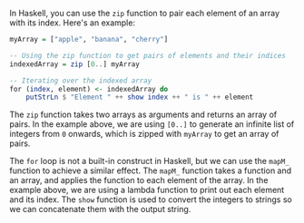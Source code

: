 In Haskell, you can use the `zip` function to pair each element of an array with its index. Here's an example:

```haskell
myArray = ["apple", "banana", "cherry"]

-- Using the zip function to get pairs of elements and their indices
indexedArray = zip [0..] myArray 

-- Iterating over the indexed array
for (index, element) <- indexedArray do
    putStrLn $ "Element " ++ show index ++ " is " ++ element
```

The `zip` function takes two arrays as arguments and returns an array of pairs. In the example above, we are using `[0..]` to generate an infinite list of integers from `0` onwards, which is zipped with `myArray` to get an array of pairs.

The `for` loop is not a built-in construct in Haskell, but we can use the `mapM_` function to achieve a similar effect. The `mapM_` function takes a function and an array, and applies the function to each element of the array. In the example above, we are using a lambda function to print out each element and its index. The `show` function is used to convert the integers to strings so we can concatenate them with the output string.